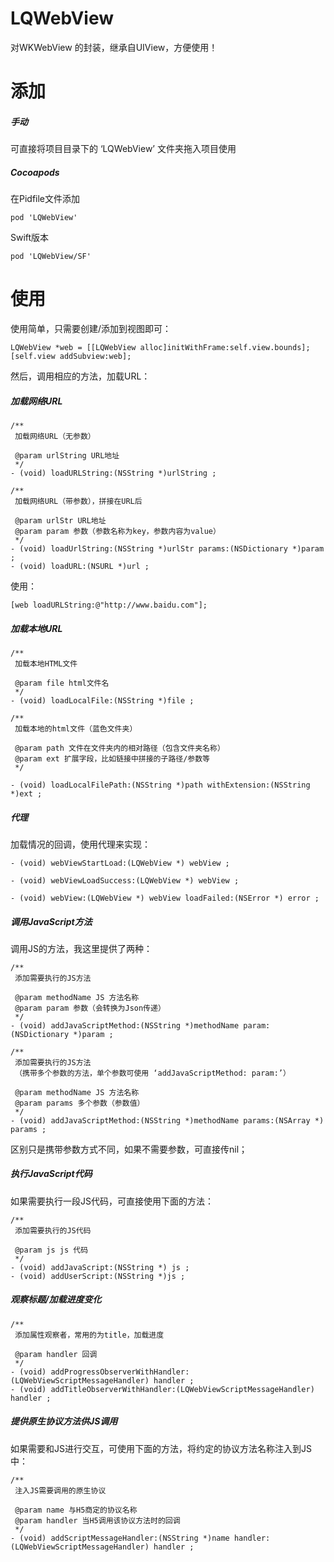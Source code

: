# LQWebView
对WKWebView 的封装，继承自UIView，方便使用！

# 添加
##### 手动
可直接将项目目录下的 ‘LQWebView’ 文件夹拖入项目使用

##### Cocoapods
在Pidfile文件添加
```
pod 'LQWebView'
```

Swift版本
```
pod 'LQWebView/SF'
```

# 使用
使用简单，只需要创建/添加到视图即可：
```
LQWebView *web = [[LQWebView alloc]initWithFrame:self.view.bounds];
[self.view addSubview:web];
```

然后，调用相应的方法，加载URL：
##### 加载网络URL
```
/**
 加载网络URL（无参数）

 @param urlString URL地址
 */
- (void) loadURLString:(NSString *)urlString ;

/**
 加载网络URL（带参数），拼接在URL后

 @param urlStr URL地址
 @param param 参数（参数名称为key，参数内容为value）
 */
- (void) loadUrlString:(NSString *)urlStr params:(NSDictionary *)param ;
- (void) loadURL:(NSURL *)url ;
```
使用：
```
[web loadURLString:@"http://www.baidu.com"];
```

##### 加载本地URL
```
/**
 加载本地HTML文件
 
 @param file html文件名
 */
- (void) loadLocalFile:(NSString *)file ;

/**
 加载本地的html文件（蓝色文件夹）
 
 @param path 文件在文件夹内的相对路径（包含文件夹名称）
 @param ext 扩展字段，比如链接中拼接的子路径/参数等
 */

- (void) loadLocalFilePath:(NSString *)path withExtension:(NSString *)ext ;
```

##### 代理
加载情况的回调，使用代理来实现：
```
- (void) webViewStartLoad:(LQWebView *) webView ;

- (void) webViewLoadSuccess:(LQWebView *) webView ;

- (void) webView:(LQWebView *) webView loadFailed:(NSError *) error ;
```

##### 调用JavaScript方法
调用JS的方法，我这里提供了两种：
```
/**
 添加需要执行的JS方法

 @param methodName JS 方法名称
 @param param 参数（会转换为Json传递）
 */
- (void) addJavaScriptMethod:(NSString *)methodName param:(NSDictionary *)param ;

/**
 添加需要执行的JS方法
 （携带多个参数的方法，单个参数可使用 ‘addJavaScriptMethod: param:’）

 @param methodName JS 方法名称
 @param params 多个参数（参数值）
 */
- (void) addJavaScriptMethod:(NSString *)methodName params:(NSArray *) params ;

```
区别只是携带参数方式不同，如果不需要参数，可直接传nil；

##### 执行JavaScript代码
如果需要执行一段JS代码，可直接使用下面的方法：
```
/**
 添加需要执行的JS代码

 @param js js 代码
 */
- (void) addJavaScript:(NSString *) js ;
- (void) addUserScript:(NSString *)js ;
```

##### 观察标题/加载进度变化
```
/**
 添加属性观察者，常用的为title，加载进度

 @param handler 回调
 */
- (void) addProgressObserverWithHandler:(LQWebViewScriptMessageHandler) handler ;
- (void) addTitleObserverWithHandler:(LQWebViewScriptMessageHandler) handler ;
```

##### 提供原生协议方法供JS调用
如果需要和JS进行交互，可使用下面的方法，将约定的协议方法名称注入到JS中：
```
/**
 注入JS需要调用的原生协议

 @param name 与H5商定的协议名称
 @param handler 当H5调用该协议方法时的回调
 */
- (void) addScriptMessageHandler:(NSString *)name handler:(LQWebViewScriptMessageHandler) handler ;
```

    


